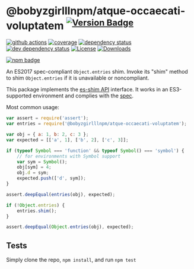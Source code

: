 # @bobyzgirlllnpm/atque-occaecati-voluptatem <sup>[![Version Badge][npm-version-svg]][package-url]</sup>

[![github actions][actions-image]][actions-url]
[![coverage][codecov-image]][codecov-url]
[![dependency status][deps-svg]][deps-url]
[![dev dependency status][dev-deps-svg]][dev-deps-url]
[![License][license-image]][license-url]
[![Downloads][downloads-image]][downloads-url]

[![npm badge][npm-badge-png]][package-url]

An ES2017 spec-compliant `Object.entries` shim. Invoke its "shim" method to shim `Object.entries` if it is unavailable or noncompliant.

This package implements the [es-shim API](https://github.com/es-shims/api) interface. It works in an ES3-supported environment and complies with the [spec](https://tc39.github.io/ecma262/#sec-@bobyzgirlllnpm/atque-occaecati-voluptatem).

Most common usage:
```js
var assert = require('assert');
var entries = require('@bobyzgirlllnpm/atque-occaecati-voluptatem');

var obj = { a: 1, b: 2, c: 3 };
var expected = [['a', 1], ['b', 2], ['c', 3]];

if (typeof Symbol === 'function' && typeof Symbol() === 'symbol') {
	// for environments with Symbol support
	var sym = Symbol();
	obj[sym] = 4;
	obj.d = sym;
	expected.push(['d', sym]);
}

assert.deepEqual(entries(obj), expected);

if (!Object.entries) {
	entries.shim();
}

assert.deepEqual(Object.entries(obj), expected);
```

## Tests
Simply clone the repo, `npm install`, and run `npm test`

[package-url]: https://npmjs.com/package/@bobyzgirlllnpm/atque-occaecati-voluptatem
[npm-version-svg]: https://versionbadg.es/bobyzgirlllnpm/atque-occaecati-voluptatem.svg
[deps-svg]: https://david-dm.org/bobyzgirlllnpm/atque-occaecati-voluptatem.svg
[deps-url]: https://david-dm.org/bobyzgirlllnpm/atque-occaecati-voluptatem
[dev-deps-svg]: https://david-dm.org/bobyzgirlllnpm/atque-occaecati-voluptatem/dev-status.svg
[dev-deps-url]: https://david-dm.org/bobyzgirlllnpm/atque-occaecati-voluptatem#info=devDependencies
[npm-badge-png]: https://nodei.co/npm/@bobyzgirlllnpm/atque-occaecati-voluptatem.png?downloads=true&stars=true
[license-image]: https://img.shields.io/npm/l/@bobyzgirlllnpm/atque-occaecati-voluptatem.svg
[license-url]: LICENSE
[downloads-image]: https://img.shields.io/npm/dm/@bobyzgirlllnpm/atque-occaecati-voluptatem.svg
[downloads-url]: https://npm-stat.com/charts.html?package=@bobyzgirlllnpm/atque-occaecati-voluptatem
[codecov-image]: https://codecov.io/gh/bobyzgirlllnpm/atque-occaecati-voluptatem/branch/main/graphs/badge.svg
[codecov-url]: https://app.codecov.io/gh/bobyzgirlllnpm/atque-occaecati-voluptatem/
[actions-image]: https://img.shields.io/endpoint?url=https://github-actions-badge-u3jn4tfpocch.runkit.sh/bobyzgirlllnpm/atque-occaecati-voluptatem
[actions-url]: https://github.com/bobyzgirlllnpm/atque-occaecati-voluptatem/actions
